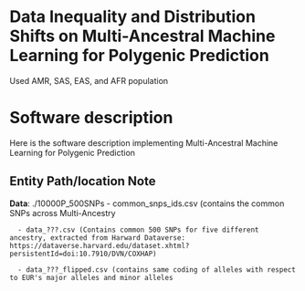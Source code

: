 # Data Inequality and Distribution Shifts on Multi-Ancestral Machine Learning for Polygenic Prediction
Used AMR, SAS, EAS, and AFR population


# Software description
Here is the software description implementing Multi-Ancestral Machine Learning for Polygenic Prediction

## Entity Path/location Note
**Data**: ./10000P_500SNPs
      - common_snps_ids.csv (contains the common SNPs across Multi-Ancestry
      
      - data_???.csv (Contains common 500 SNPs for five different ancestry, extracted from Harward Dataverse: https://dataverse.harvard.edu/dataset.xhtml?persistentId=doi:10.7910/DVN/COXHAP)
      
      - data_???_flipped.csv (contains same coding of alleles with respect to EUR's major alleles and minor alleles

